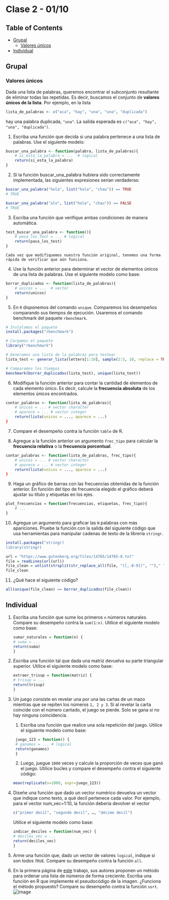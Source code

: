 # Clase 2 - 01/10 <!-- omit in toc -->
## Table of Contents <!-- omit in toc -->
- [Grupal](#grupal)
  - [Valores únicos](#valores-únicos)
- [Individual](#individual)
## Grupal
### Valores únicos
Dada una lista de palabras, queremos encontrar el subconjunto resultante de eliminar todas las repetidas. Es decir, buscamos el conjunto de **valores únicos de la lista**. Por ejemplo, en la lista

```r
lista_de_palabras <- c("aca", "hay", "una", "una", "duplicada")
```

hay una palabra duplicada, `"una"`. La salida esperada es `c("aca", "hay", "una", "duplicada")`.

1. Escriba una función que decida si una palabra pertenece a una lista de palabras. Use el siguiente modelo:

```r
buscar_una_palabra <- function(palabra, lista_de_palabras){
    # si_esta_la_palabra = ...  # logical
    return(si_esta_la_palabra)
}
```

2. Si la función buscar_una_palabra hubiera sido correctamente implementada, las siguientes expresiones serían verdaderas:

```r
buscar_una_palabra("hola", list("hola", "chau")) == TRUE
# TRUE
```

```r
buscar_una_palabra("alo", list("hola", "chau")) == FALSE
# TRUE
```

3. Escriba una función que verifique ambas condiciones de manera automática.

```r
test_buscar_una_palabra <- function(){
    # pasa_los_test = ... # logical
    return(pasa_los_test)
}
```
    Cada vez que modifiquemos nuestra función original, tenemos una forma rápida de verificar que aún funciona.

4. Use la función anterior para determinar el vector de elementos únicos de una lista de palabras. Use el siguiente modelo como base:

```r
borrar_duplicados <- function(lista_de_palabras){
    # unicos = ...  # vector
    return(unicos)
}
```

5. En `R` disponemos del comando `unique`. Comparemos los desempeños comparando sus tiempos de ejecución. Usaremos el comando benchmark del paquete `rbenchmark`.

```r
# Instalamos el paquete
install.packages("rbenchmark")

# Cargamos el paquete
library("rbenchmark")

# Generamos una lista de la palabras para testear
lista_test <- generar_lista(letters[1:10], sample(2:5, 10, replace = TRUE))

# Comparamos los tiempos
benchmark(borrar_duplicados(lista_test), unique(lista_test))
```

6. Modifique la función anterior para contar la cantidad de elementos de cada elemento único. Es decir, calcule la **frecuencia absoluta** de los elementos únicos encontrados.

```r
contar_palabras <- function(lista_de_palabras){
    # unicos = ... # vector character
    # aparece = ... # vector integer
    return(lista(unicos = ..., aparece = ...)
}
```

7. Compare el desempeño contra la función `table` de R.

8. Agregue a la función anterior un argumento `frec_tipo` para calcular la **frecuencia relativa** o la **frecuencia porcentual**.

```r
contar_palabras <- function(lista_de_palabras, frec_tipo){
    # unicos = ... # vector character
    # aparece = ... # vector integer
    return(lista(unicos = ..., aparece = ...)
}
```

9. Haga un gráfico de barras con las frecuencias obtenidas de la función anterior. En función del tipo de frecuencia elegido el gráfico deberá ajustar su título y etiquetas en los ejes.

```r
plot_frecuencias = function(frecuencias, etiquetas, frec_tipo){
    # ...
}
```

10. Agregue un argumento para graficar las `N` palabras con más apariciones. Pruebe la función con la salida del siguiente código que usa herramientas para manipular cadenas de texto de la librería `stringr`.

```r
install.packages("stringr)
library(stringr)
```

```r
url = "https://www.gutenberg.org/files/14765/14765-8.txt"
file = readLines(url(url))
file_clean = unlist(strsplit(str_replace_all(file, "([,.0-9])", "")," "))
file_clean
```

11. ¿Qué hace el siguiente código?

```r
all(unique(file_clean) == borrar_duplicados(file_clean))
```

## Individual
1. Escriba una función que sume los primeros `n` números naturales. Compare su desempeño contra la `sum(1:n)`. Utilice el siguiente modelo como base:
    ```r
    sumar_naturales = function(n) {
    # suma = ...
    return(suma)
    }
    ```
2. Escriba una función tal que dada una matriz devuelva su parte triangular superior. Utilice el siguiente modelo como base:
    ```r
    extraer_trisup = function(matriz) {
    # trisup = ...
    return(trisup)
    }
    ```
3. Un juego consiste en revelar una por una las cartas de un mazo mientras que se repiten los números `1, 2 y 3`. Si al revelar la carta coincide con el número cantado, el juego se pierde. Solo se gana si no hay ninguna coincidencia.

   1. Escriba una función que realice una sola repetición del juego. Utilice el siguiente modelo como base:
   ```r
    juego_123 = function() {
    # ganamos = ... # logical
    return(ganamos)
    }
    ```
   2. Luego, juegue `1000` veces y calcule la proporción de veces que ganó el juego. Utilice bucles y compare el desempeño contra el siguiente código:
    ```r
    mean(replicate(n=1000, expr=juego_123))
    ```
4. Diseñe una función que dado un vector numérico devuelva un vector que indique como texto, a qué decil pertenece cada valor. Por ejemplo, para el vector num_vec=1:10, la función debería devolver el vector
    ```r
    c("primer decil", "segundo decil", …, "décimo decil")
    ```

    Utilice el siguiente modelo como base:

    ```r
    indicar_deciles = function(num_vec) {
    # deciles_vec = ...
    return(deciles_vec)
    }
    ```
5. Arme una función que, dado un vector de valores `logical`, indique si son todos `TRUE`. Compare su desempeño contra la función `all`.

6. En la primera página de [este](https://arxiv.org/pdf/2110.01111.pdf) trabajo, sus autores proponen un método para ordenar una lista de números de forma creciente. Escriba una función en R que implemente el pseudocódigo de la imagen. ¿Funciona el método propuesto? Compare su desempeño contra la función `sort`.
![image](img/download.png)
